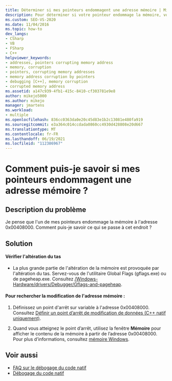 ```yaml
---
title: Déterminer si mes pointeurs endommagent une adresse mémoire | Microsoft Docs
description: Pour déterminer si votre pointeur endommage la mémoire, vous pouvez rechercher une altération du tas, et vous pouvez définir un point d’arrêt sur variable pour déterminer comment une valeur est modifiée.
ms.custom: SEO-VS-2020
ms.date: 11/04/2016
ms.topic: how-to
dev_langs:
- CSharp
- VB
- FSharp
- C++
helpviewer_keywords:
- addresses, pointers corrupting memory address
- memory, corruption
- pointers, corrupting memory addresses
- memory address corruption by pointers
- debugging [C++], memory corruption
- corrupted memory address
ms.assetid: a147c939-4fb1-415c-8410-cf303781e9e8
author: mikejo5000
ms.author: mikejo
manager: jmartens
ms.workload:
- multiple
ms.openlocfilehash: 836cc0363da0e20c45d83e1b2c13081e480fa919
ms.sourcegitcommit: e3a364c014ccdada0860cc4930d428808e20d667
ms.translationtype: MT
ms.contentlocale: fr-FR
ms.lasthandoff: 06/19/2021
ms.locfileid: "112386967"
---
```

# <a name="how-can-i-find-out-if-my-pointers-corrupt-a-memory-address"></a>Comment puis-je savoir si mes pointeurs endommagent une adresse mémoire ?
## <a name="problem-description"></a>Description du problème
 Je pense que l'un de mes pointeurs endommage la mémoire à l'adresse 0x00408000. Comment puis-je savoir ce qui se passe à cet endroit ?

## <a name="solution"></a>Solution

#### <a name="check-for-heap-corruption"></a>Vérifier l'altération du tas

- La plus grande partie de l'altération de la mémoire est provoquée par l'altération du tas. Servez-vous de l'utilitaire Global Flags (gflags.exe) ou de pageheap.exe. Consultez [/Windows-Hardware/drivers/Debugger/Gflags-and-pageheap](/windows-hardware/drivers/debugger/gflags-and-pageheap).

#### <a name="to-find-where-the-memory-address-is-modified"></a>Pour rechercher la modification de l'adresse mémoire :

1. Définissez un point d'arrêt sur variable à l'adresse 0x00408000. Consultez [Définir un point d’arrêt de modification de données (C++ natif uniquement)](../debugger/using-breakpoints.md#BKMK_set_a_data_breakpoint_native_cplusplus).

2. Quand vous atteignez le point d’arrêt, utilisez la fenêtre **Mémoire** pour afficher le contenu de la mémoire à partir de l’adresse 0x00408000. Pour plus d’informations, consultez [mémoire Windows](../debugger/memory-windows.md).

## <a name="see-also"></a>Voir aussi
- [FAQ sur le débogage du code natif](../debugger/debugging-native-code-faqs.md)
- [Débogage du code natif](../debugger/debugging-native-code.md)
